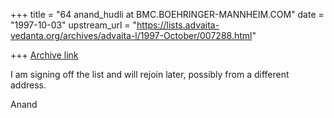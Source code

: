 +++
title = "64 anand_hudli at BMC.BOEHRINGER-MANNHEIM.COM"
date = "1997-10-03"
upstream_url = "https://lists.advaita-vedanta.org/archives/advaita-l/1997-October/007288.html"

+++
[Archive link](https://lists.advaita-vedanta.org/archives/advaita-l/1997-October/007288.html)

I am signing off the list and will rejoin later, possibly from
a different address.

Anand

